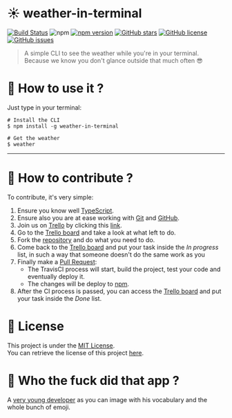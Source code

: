 # :sunny: weather-in-terminal
[![Build Status](https://travis-ci.org/yanishoss/weather.svg?branch=master)](https://travis-ci.org/yanishoss/weather)
![npm](https://img.shields.io/npm/dt/weather-in-terminal.svg)
[![npm version](https://badge.fury.io/js/weather-in-terminal.svg)](https://badge.fury.io/js/weather-in-terminal)
[![GitHub stars](https://img.shields.io/github/stars/yanishoss/weather.svg)](https://github.com/yanishoss/weather/stargazers)
[![GitHub license](https://img.shields.io/github/license/yanishoss/weather.svg)](https://github.com/yanishoss/weather/blob/master/LICENSE)
[![GitHub issues](https://img.shields.io/github/issues/yanishoss/weather.svg)](https://github.com/yanishoss/weather/issues)

> A simple CLI to see the weather while you're in your terminal.  
> Because we know you don't glance outside that much often :sunglasses:

# :rocket: How to use it ?
Just type in your terminal: 
```shell
# Install the CLI
$ npm install -g weather-in-terminal

# Get the weather
$ weather
```
---
# :muscle: How to contribute ?
To contribute, it's very simple:
1. Ensure you know well [TypeScript](https://www.typescriptlang.org/).
1. Ensure also you are at ease working with [Git](https://git-scm.com/) and [GitHub](https://github.com).
1. Join us on [Trello](https://trello.com) by clicking this [link](https://trello.com/invite/b/JleRVvFn/1e6238de90d66c8f1759af633d2c45b5/weather).
1. Go to the [Trello board][trello] and take a look at what left to do.
1. Fork the [repository] and do what you need to do.
1. Come back to the [Trello board][trello] and put your task inside the *In progress* list, in such a way that someone doesn't do the same work as you
1. Finally make a [Pull Request](https://help.github.com/articles/about-pull-requests/):
   * The TravisCI process will start, build the project, test your code and eventually deploy it.
   * The changes will be deploy to [npm](https://npmjs.com).
1. After the CI process is passed, you can access the [Trello board][trello] and put your task inside the *Done* list.

# :wolf: License
This project is under the [MIT License](https://en.wikipedia.org/wiki/MIT_License).  
You can retrieve the license of this project [here](LICENSE).

# :metal: Who the fuck did that app ? 
A [very young developer][profil] as you can image with his vocabulary and the whole bunch of emoji.

[profil]: https://github.com/yanishoss
[repository]: https://github.com/yanishoss/weather
[trello]: https://trello.com/b/JleRVvFn/weather

